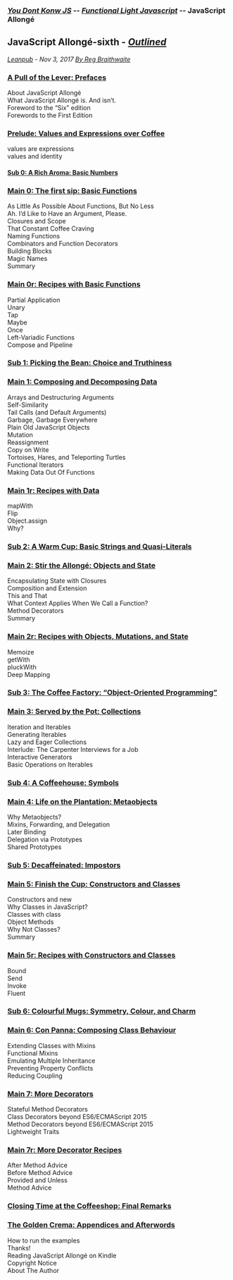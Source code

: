 ### [*You Dont Konw JS*](https://github.com/kiyounglee/You-Dont-Know-JS/blob/master/toc.md) -- [*Functional Light Javascript*](https://github.com/kiyounglee/Functional-Light-JS/blob/master/manuscript/toc.md) -- JavaScript Allongé 
## JavaScript Allongé-sixth - [*Outlined*]()
*[Leanpub](https://leanpub.com/javascriptallongesix/read#leanpub-auto-about-javascript-allong) - Nov 3, 2017 [By Reg Braithwaite](https://github.com/raganwald)*
### [A Pull of the Lever: Prefaces](markdown/book_1_preface.md)   
About JavaScript Allongé   
What JavaScript Allongé is. And isn’t.   
Foreword to the “Six” edition   
Forewords to the First Edition   
### [Prelude: Values and Expressions over Coffee](markdown/book_2_prelude.md)   
values are expressions   
values and identity   
#### [Sub 0: A Rich Aroma: Basic Numbers](markdown/sub_0_numbers.md)   
### [Main 0: The first sip: Basic Functions](markdown/main_0_functions.md)   
As Little As Possible About Functions, But No Less   
Ah. I’d Like to Have an Argument, Please.   
Closures and Scope   
That Constant Coffee Craving   
Naming Functions   
Combinators and Function Decorators   
Building Blocks   
Magic Names   
Summary   
### [Main 0r: Recipes with Basic Functions](markdown/main_0r_functions.md)   
Partial Application   
Unary   
Tap   
Maybe   
Once   
Left-Variadic Functions   
Compose and Pipeline   
### [Sub 1: Picking the Bean: Choice and Truthiness](markdown/sub_1_choice.md)   
### [Main 1: Composing and Decomposing Data](markdown/main_1_Composing.md)   
Arrays and Destructuring Arguments   
Self-Similarity   
Tail Calls (and Default Arguments)   
Garbage, Garbage Everywhere   
Plain Old JavaScript Objects   
Mutation   
Reassignment   
Copy on Write   
Tortoises, Hares, and Teleporting Turtles   
Functional Iterators   
Making Data Out Of Functions   
### [Main 1r: Recipes with Data](markdown/main_1r_Composing.md)   
mapWith   
Flip   
Object.assign   
Why?   
### [Sub 2: A Warm Cup: Basic Strings and Quasi-Literals](markdown/sub_2_strings.md)   
### [Main 2: Stir the Allongé: Objects and State](markdown/main_2_objects.md)   
Encapsulating State with Closures   
Composition and Extension   
This and That   
What Context Applies When We Call a Function?   
Method Decorators   
Summary   
### [Main 2r: Recipes with Objects, Mutations, and State](markdown/main_2r_objects.md)   
Memoize   
getWith   
pluckWith   
Deep Mapping   
### [Sub 3: The Coffee Factory: “Object-Oriented Programming”](markdown/sub_3_oop.md)   
### [Main 3: Served by the Pot: Collections](markdown/main_3_collections.md)   
Iteration and Iterables   
Generating Iterables   
Lazy and Eager Collections   
Interlude: The Carpenter Interviews for a Job   
Interactive Generators   
Basic Operations on Iterables   
### [Sub 4: A Coffeehouse: Symbols](markdown/sub_4_symbols.md)   
### [Main 4: Life on the Plantation: Metaobjects](markdown/main_4_metaobjects.md)   
Why Metaobjects?   
Mixins, Forwarding, and Delegation      
Later Binding    
Delegation via Prototypes   
Shared Prototypes   
### [Sub 5: Decaffeinated: Impostors](markdown/sub_5_impostors.md)   
### [Main 5: Finish the Cup: Constructors and Classes](markdown/main_5_constructors.md)   
Constructors and new   
Why Classes in JavaScript?   
Classes with class   
Object Methods   
Why Not Classes?   
Summary   
### [Main 5r: Recipes with Constructors and Classes](markdown/main_5r_constructors.md)   
Bound   
Send   
Invoke   
Fluent   
### [Sub 6: Colourful Mugs: Symmetry, Colour, and Charm](markdown/sub_6_colours.md)   
### [Main 6: Con Panna: Composing Class Behaviour](markdown/main_6_classes.md)   
Extending Classes with Mixins   
Functional Mixins   
Emulating Multiple Inheritance   
Preventing Property Conflicts   
Reducing Coupling   
### [Main 7: More Decorators](markdown/main_7_dedorators.md)   
Stateful Method Decorators   
Class Decorators beyond ES6/ECMAScript 2015   
Method Decorators beyond ES6/ECMAScript 2015   
Lightweight Traits   
### [Main 7r: More Decorator Recipes](markdown/main_7r_dedorators.md)   
After Method Advice   
Before Method Advice   
Provided and Unless   
Method Advice   
### [Closing Time at the Coffeeshop: Final Remarks](markdown/book_3_closing-time.md)   
### [The Golden Crema: Appendices and Afterwords](markdown/book_4_appendices.md)   
How to run the examples   
Thanks!   
Reading JavaScript Allongé on Kindle   
Copyright Notice   
About The Author   
